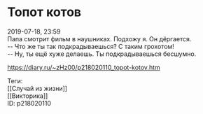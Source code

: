 Топот котов
============

   
 2019-07-18, 23:59   
  Папа смотрит фильм в наушниках. Подхожу я. Он дёргается.   
 -- Что же ты так подкрадываешься? С таким грохотом!   
 -- Ну, ты ещё хуже делаешь. Ты подкрадываешься бесшумно.   
    
 <https://diary.ru/~zHz00/p218020110_topot-kotov.htm>   
   
 Теги:   
 [[Случай из жизни]]   
 [[Викторика]]   
 ID: p218020110